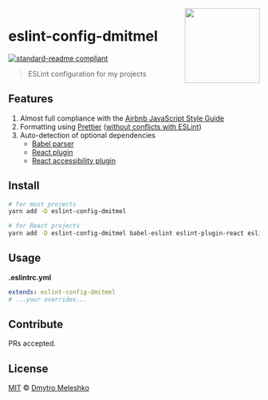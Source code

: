 <a href="https://eslint.org/">
  <img src="https://eslint.org/img/logo.svg" height="150" align="right">
</a>

# eslint-config-dmitmel

[![standard-readme compliant](https://img.shields.io/badge/readme%20style-standard-brightgreen.svg?style=flat-square)](https://github.com/RichardLitt/standard-readme)

> ESLint configuration for my projects

## Features

1.  Almost full compliance with the [Airbnb JavaScript Style Guide](https://github.com/airbnb/javascript)
2.  Formatting using [Prettier](https://github.com/prettier/eslint-plugin-prettier) ([without conflicts with ESLint](https://github.com/prettier/eslint-config-prettier))
3.  Auto-detection of optional dependencies
    * [Babel parser](https://github.com/babel/babel-eslint)
    * [React plugin](https://github.com/yannickcr/eslint-plugin-react)
    * [React accessibility plugin](https://github.com/evcohen/eslint-plugin-jsx-a11y)

## Install

```bash
# for most projects
yarn add -D eslint-config-dmitmel

# for React projects
yarn add -D eslint-config-dmitmel babel-eslint eslint-plugin-react eslint-plugin-jsx-a11y
```

## Usage

**.eslintrc.yml**

```yaml
extends: eslint-config-dmitmel
# ...your overrides...
```

## Contribute

PRs accepted.

## License

[MIT](LICENSE) © [Dmytro Meleshko](https://github.com/dmitmel)
